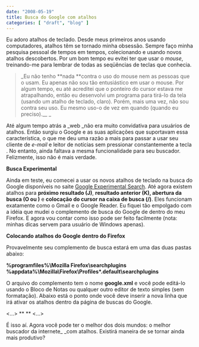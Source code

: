 ```yaml
---
date: "2008-05-19"
title: Busca do Google com atalhos
categories: [ "draft", "blog" ]
---
```

Eu adoro atalhos de teclado. Desde meus primeiros anos usando computadores, atalhos têm se tornado minha obsessão. Sempre faço minha pesquisa pessoal de tempos em tempos, colecionando e usando novos atalhos descobertos. Por um bom tempo eu evitei ter que usar o _mouse_, treinando-me para lembrar de todas as seqüências de teclas que conhecia.

<blockquote>_Eu não tenho **nada **contra o uso do mouse nem as pessoas que o usam. Eu apenas não sou tão entusiástico em usar o mouse. Por algum tempo, eu até acreditei que o ponteiro do cursor estava me atrapalhando, então eu desenvolvi um programa para tirá-lo da tela (usando um atalho de teclado, claro). Porém, mais uma vez, não sou contra seu uso. Eu mesmo uso-o de vez em quando (quando eu preciso).__
_</blockquote>

Até algum tempo atrás a _web _não era muito convidativa para usuários de atalhos. Então surgiu o Google e as suas aplicações que suportavam essa característica, o que me deu uma razão a mais para passar a usar seu cliente de _e-mail_ e leitor de notícias sem pressionar constantemente a tecla <tab>. No entanto, ainda faltava a mesma funcionalidade para seu buscador. Felizmente, isso não é mais verdade.

**Busca Experimental**

Ainda em teste, eu comecei a usar os novos atalhos de teclado na busca do Google disponíveis no saite [Google Experimental Search](http://www.google.com/experimental/). Até agora existem atalhos para **próximo resultado (J)**, **resultado anterior (K), abertura da busca (O ou <enter>)** e **colocação do cursor na caixa de busca (/)**. Eles funcionam exatamente como o Gmail e o Google Reader. Eu fiquei tão empolgado com a idéia que mudei o complemento de busca do Google de dentro do meu Firefox. E agora vou contar como isso pode ser feito facilmente (nota: minhas dicas servem para usuário de Windows apenas).

**Colocando atalhos do Google dentro do Firefox**

Provavelmente seu complemento de busca estará em uma das duas pastas abaixo:

**%programfiles%\Mozilla Firefox\searchplugins
%appdata%\Mozilla\Firefox\Profiles\*.default\searchplugins**

O arquivo do complemento tem o nome **google.xml** e você pode editá-lo usando o Bloco de Notas ou qualquer outro editor de texto simples (sem formatação). Abaixo está o ponto onde você deve inserir a nova linha que irá ativar os atalhos dentro da página de buscas do Google.

<Url type="text/html" method="GET" template="http://www.google.com/search">
<Param name="q" value="{searchTerms}"/>
<...>
**<Param name="esrch" value="BetaShortcuts"/> <!-- Google Shortcuts Here -->**
<!-- Dynamic parameters -->
<...>
</Url>

É isso aí. Agora você pode ter o melhor dos dois mundos: o melhor buscador da internete_ _com atalhos. Existirá maneira de se tornar ainda mais produtivo?
